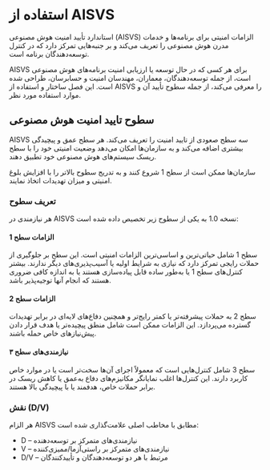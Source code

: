 # استفاده از AISVS

استاندارد تأیید امنیت هوش مصنوعی (AISVS) الزامات امنیتی برای برنامه‌ها و خدمات مدرن هوش مصنوعی را تعریف می‌کند و بر جنبه‌هایی تمرکز دارد که در کنترل توسعه‌دهندگان برنامه است.

AISVS برای هر کسی که در حال توسعه یا ارزیابی امنیت برنامه‌های هوش مصنوعی است، از جمله توسعه‌دهندگان، معماران، مهندسان امنیت و حسابرسان، طراحی شده است. این فصل ساختار و استفاده از AISVS را معرفی می‌کند، از جمله سطوح تأیید آن و موارد استفاده مورد نظر.

## سطوح تایید امنیت هوش مصنوعی

AISVS سه سطح صعودی از تایید امنیت را تعریف می‌کند. هر سطح عمق و پیچیدگی بیشتری اضافه می‌کند و به سازمان‌ها امکان می‌دهد وضعیت امنیتی خود را با سطح ریسک سیستم‌های هوش مصنوعی خود تطبیق دهند.

سازمان‌ها ممکن است از سطح 1 شروع کنند و به تدریج سطوح بالاتر را با افزایش بلوغ امنیتی و میزان تهدیدات اتخاذ نمایند.

### تعریف سطوح

هر نیازمندی در AISVS نسخه 1.0 به یکی از سطوح زیر تخصیص داده شده است:

#### الزامات سطح 1

سطح 1 شامل حیاتی‌ترین و اساسی‌ترین الزامات امنیتی است. این سطح بر جلوگیری از حملات رایجی تمرکز دارد که نیازی به شرایط اولیه یا آسیب‌پذیری‌های دیگر ندارند. بیشتر کنترل‌های سطح 1 یا به‌طور ساده قابل پیاده‌سازی هستند یا به اندازه کافی ضروری هستند که انجام آنها توجیه‌پذیر باشد.

#### الزامات سطح 2

سطح 2 به حملات پیشرفته‌تر یا کمتر رایج‌تر و همچنین دفاع‌های لایه‌ای در برابر تهدیدات گسترده می‌پردازد. این الزامات ممکن است شامل منطق پیچیده‌تر یا هدف قرار دادن پیش‌نیازهای خاص حمله باشند.

#### نیازمندی‌های سطح ۳

سطح 3 شامل کنترل‌هایی است که معمولاً اجرای آن‌ها سخت‌تر است یا در موارد خاص کاربرد دارند. این کنترل‌ها اغلب نمایانگر مکانیزم‌های دفاع به‌عمق یا کاهش ریسک در برابر حملات خاص، هدفمند یا با پیچیدگی بالا هستند.

### نقش (D/V)

هر الزام AISVS مطابق با مخاطب اصلی علامت‌گذاری شده است:

* D – نیازمندی‌های متمرکز بر توسعه‌دهنده
* V – نیازمندی‌های متمرکز بر راستی‌آزما/ممیزی‌کننده
* D/V – مرتبط با هر دو توسعه‌دهندگان و تأییدکنندگان

